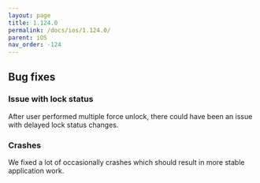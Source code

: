 ```yaml
---
layout: page
title: 1.124.0
permalink: /docs/ios/1.124.0/
parent: iOS
nav_order: -124
---
```


## Bug fixes
### Issue with lock status
After user performed multiple force unlock, there could have been an issue with delayed lock status changes.

### Crashes
We fixed a lot of occasionally crashes which should result in more stable application work.

